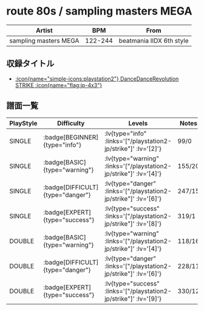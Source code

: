# route 80s / sampling masters MEGA

|Artist|BPM|From|
|------|---|----|
|sampling masters MEGA|122-244|beatmania IIDX 6th style|

## 収録タイトル

- [ :icon{name="simple-icons:playstation2"} DanceDanceRevolution STRIKE :icon{name="flag:jp-4x3"} ](/playstation2-jp/strike)

## 譜面一覧

|PlayStyle|Difficulty|Levels|Notes|Movie|
|---------|----------|------|-----|-----|
|SINGLE| :badge[BEGINNER]{type="info"} | :lv{type="info" :links='["/playstation2-jp/strike"]' :lv='[2]'} |99/0||
|SINGLE| :badge[BASIC]{type="warning"} | :lv{type="warning" :links='["/playstation2-jp/strike"]' :lv='[4]'} |155/20||
|SINGLE| :badge[DIFFICULT]{type="danger"} | :lv{type="danger" :links='["/playstation2-jp/strike"]' :lv='[6]'} |247/15||
|SINGLE| :badge[EXPERT]{type="success"} | :lv{type="success" :links='["/playstation2-jp/strike"]' :lv='[8]'} |319/1||
|DOUBLE| :badge[BASIC]{type="warning"} | :lv{type="warning" :links='["/playstation2-jp/strike"]' :lv='[4]'} |118/16||
|DOUBLE| :badge[DIFFICULT]{type="danger"} | :lv{type="danger" :links='["/playstation2-jp/strike"]' :lv='[6]'} |228/11||
|DOUBLE| :badge[EXPERT]{type="success"} | :lv{type="success" :links='["/playstation2-jp/strike"]' :lv='[9]'} |330/12||
